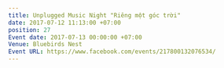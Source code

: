 ```yaml
---
title: Unplugged Music Night "Riêng một góc trời"
date: 2017-07-12 11:13:00 +07:00
position: 27
Event date: 2017-07-13 00:00:00 +07:00
Venue: Bluebirds Nest
Event URL: https://www.facebook.com/events/217800132076534/
---
```


